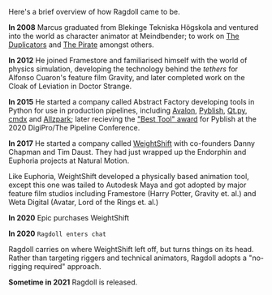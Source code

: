 Here's a brief overview of how Ragdoll came to be.

**In 2008** Marcus graduated from Blekinge Tekniska Högskola and ventured into the world as character animator at Meindbender; to work on [The Duplicators](https://www.youtube.com/watch?v=mAhSwlFW5r8) and [The Pirate](https://vimeo.com/22342702) amongst others.

**In 2012** He joined Framestore and familiarised himself with the world of physics simulation, developing the technology behind the *tethers* for Alfonso Cuaron's feature film Gravity, and later completed work on the Cloak of Leviation in Doctor Strange.

**In 2015** He started a company called Abstract Factory developing tools in Python for use in production pipelines, including [Avalon](getavalon.github.io/), [Pyblish](https://pyblish.com/), [Qt.py](https://github.com/mottosso/Qt.py), [cmdx](https://github.com/mottosso/cmdx) and [Allzpark](allzpark.com/); later recieving the ["Best Tool" award](https://forums.pyblish.com/t/pyblish-award-2020-the-pipeline-conference/618) for Pyblish at the 2020 DigiPro/The Pipeline Conference.

**In 2017** He started a company called [WeightShift](https://www.youtube.com/watch?v=YR3hvaY-0hQ) with co-founders Danny Chapman and Tim Daust. They had just wrapped up the Endorphin and Euphoria projects at Natural Motion.

Like Euphoria, WeightShift developed a physically based animation tool, except this one was tailed to Autodesk Maya and got adopted by major feature film studios including Framestore (Harry Potter, Gravity et. al.) and Weta Digital (Avatar, Lord of the Rings et. al.)

**In 2020** Epic purchases WeightShift

**In 2020** `Ragdoll enters chat`

Ragdoll carries on where WeightShift left off, but turns things on its head. Rather than targeting riggers and technical animators, Ragdoll adopts a "no-rigging required" approach.

**Sometime in 2021** Ragdoll is released.